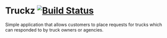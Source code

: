 # Truckz [![Build Status](https://travis-ci.org/harishnavnit/truckz.svg?branch=master)](https://travis-ci.org/harishnavnit/truckz)

Simple application that allows customers to place requests for trucks which can responded to by truck owners or agencies.
